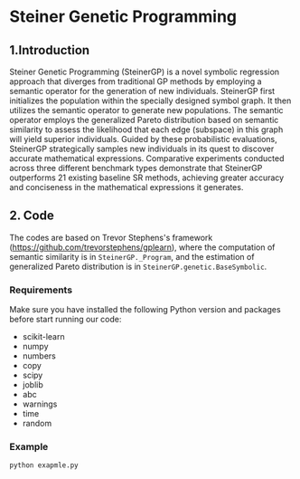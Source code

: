 # Steiner Genetic Programming
## 1.Introduction
Steiner Genetic Programming (SteinerGP) is a novel symbolic regression approach that diverges from traditional GP methods by employing a semantic operator for the generation of new individuals. SteinerGP first initializes the population within the specially designed symbol graph. It then utilizes the semantic operator to generate new populations. The semantic operator employs the generalized Pareto distribution based on semantic similarity to assess the likelihood that each edge (subspace) in this graph will yield superior individuals. Guided by these probabilistic evaluations, SteinerGP strategically samples new individuals in its quest to discover accurate mathematical expressions. Comparative experiments conducted across three different benchmark types demonstrate that SteinerGP outperforms 21 existing baseline SR methods, achieving greater accuracy and conciseness in the mathematical expressions it generates.

## 2. Code
The codes are based on Trevor Stephens's framework (https://github.com/trevorstephens/gplearn), where the computation of semantic similarity is in `SteinerGP._Program`, and the estimation of generalized Pareto distribution is in `SteinerGP.genetic.BaseSymbolic`.
### Requirements
Make sure you have installed the following Python version and packages before start running our code:
* scikit-learn 
* numpy
* numbers
* copy
* scipy
* joblib
* abc
* warnings
* time
* random
### Example
```
python exapmle.py
```
